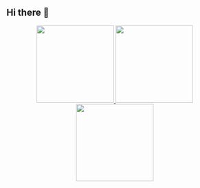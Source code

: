 ## Hi there 👋

<div align="center">
  <a href="https://github.com/BenildoMorais">
 <!-- <img height="180em" src="https://github-readme-stats.vercel.app/api?username=BenildoMorais&show_icons=true&theme=dracula&include_all_commits=true&count_private=true"/>-->
  <img height="180em" src="https://github-readme-streak-stats.herokuapp.com/?user=BenildoMorais&theme=dracula"/>
  <img height="180em" src="https://novatorem.visualbean.vercel.app/api/spotify"/>
  <img height="180em" src="https://github-readme-stats.vercel.app/api/top-langs/?username=BenildoMorais&layout=compact&langs_count=7&theme=dracula"/>
</div>

<!--
**BenildoMorais/BenildoMorais** is a ✨ _special_ ✨ repository because its `README.md` (this file) appears on your GitHub profile.

Here are some ideas to get you started:

- 🔭 I’m currently working on ...
- 🌱 I’m currently learning ...
- 👯 I’m looking to collaborate on ...
- 🤔 I’m looking for help with ...
- 💬 Ask me about ...
- 📫 How to reach me: ...
- 😄 Pronouns: ...
- ⚡ Fun fact: ...
-->
